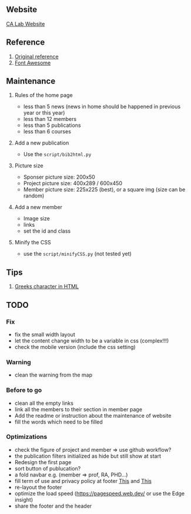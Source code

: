 ## Website
[CA Lab Website](https://chunyen-chen.github.io/Calab-new-web.github.io/)


## Reference
1. [Original reference](https://github.com/learning-zone/website-templates)
1. [Font Awesome](https://fontawesome.com/v6/download)


## Maintenance
1. Rules of the home page
   * less than 5 news (news in home should be happened in previous year or this year)
   * less than 12 members
   * less than 5 publications
   * less than 6 courses

1. Add a new publication
   * Use the `script/bib2html.py`

1. Picture size
   * Sponser picture size: 200x50
   * Project picture size: 400x289 / 600x450
   * Member  picture size: 225x225 (best), or a square img (size can be random)

1. Add a new member
   * Image size
   * links
   * set the id and class

1. Minify the CSS
   * use the `script/minifyCSS.py` (not tested yet)

## Tips
1. [Greeks character in HTML](https://www.thoughtco.com/html-codes-greek-characters-4062212)

## TODO
### Fix
* fix the small width layout
* let the content change width to be a variable in css (complex!!!)
* check the mobile version (include the css setting)

### Warning
* clean the warning from the map

### Before to go
* clean all the empty links
* link all the members to their section in member page
* Add the readme or instruction about the maintenance of website
* fill the words which need to be filled

### Optimizations
* check the figure of project and member => use github workflow?
* the publication filters initialized as hide but still show at start
* Redesign the first page
* sort button of publucation?
* a fold navbar e.g. (member => prof, RA, PHD...)
* fill term of use and privacy policy at footer [This](https://www.termsofusegenerator.net) and  [This](https://termify.io/privacy-policy-generator?gad_source=1&gclid=CjwKCAiAopuvBhBCEiwAm8jaMSbkpk0Mk7J4fZngmu3RuioKEHaxlYKaBKgx_55PW-REAaizBIze5BoC0NIQAvD_BwE)
* re-layout the footer
* optimize the load speed (https://pagespeed.web.dev/ or use the Edge insight)
* share the footer and the header
